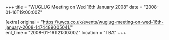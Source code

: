 +++
title = "WUGLUG Meeting on Wed 16th January 2008"
date = "2008-01-16T19:00:00Z"

[extra]
original = "https://uwcs.co.uk/events/wuglug-meeting-on-wed-16th-january-2008-1474489005041/"    
ent_time = "2008-01-16T21:00:00Z"
location = "TBA"
+++



